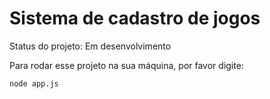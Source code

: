 <h1>Sistema de cadastro de jogos</h1>

 Status do projeto: Em desenvolvimento

 Para rodar esse projeto na sua máquina, por favor digite:
 
 ```
 node app.js
 ```
